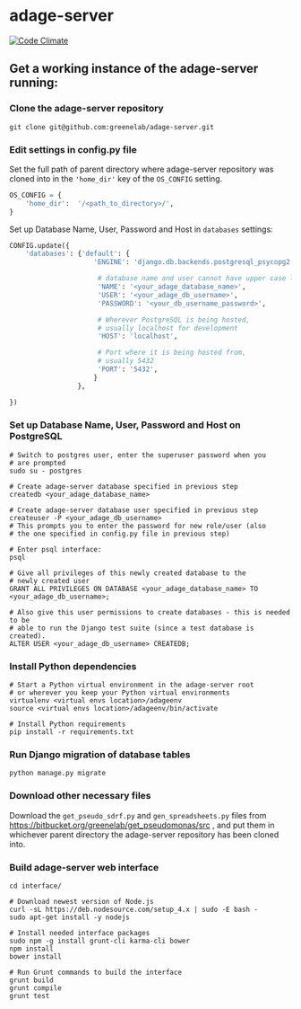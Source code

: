 # adage-server

[![Code Climate](https://codeclimate.com/github/greenelab/adage-server/badges/gpa.svg)](https://codeclimate.com/github/greenelab/adage-server)

## Get a working instance of the adage-server running:

### Clone the adage-server repository
```shell
git clone git@github.com:greenelab/adage-server.git
```

### Edit settings in config.py file
Set the full path of parent directory where adage-server repository was
cloned into in the `'home_dir'` key of the `OS_CONFIG` setting.
```python
OS_CONFIG = {
    'home_dir':  '/<path_to_directory>/',
}

```

Set up Database Name, User, Password and Host in `databases` settings:
```python
CONFIG.update({
    'databases': {'default': {
                     'ENGINE': 'django.db.backends.postgresql_psycopg2',

                      # database name and user cannot have upper case letters
                      'NAME': '<your_adage_database_name>',
                      'USER': '<your_adage_db_username>',
                      'PASSWORD': '<your_db_username_password>',

                      # Wherever PostgreSQL is being hosted,
                      # usually localhost for development
                      'HOST': 'localhost',

                      # Port where it is being hosted from,
                      # usually 5432
                      'PORT': '5432',
                     }
                 },

})
```

### Set up Database Name, User, Password and Host on PostgreSQL
```shell
# Switch to postgres user, enter the superuser password when you
# are prompted
sudo su - postgres

# Create adage-server database specified in previous step
createdb <your_adage_database_name>

# Create adage-server database user specified in previous step
createuser -P <your_adage_db_username>
# This prompts you to enter the password for new role/user (also
# the one specified in config.py file in previous step)

# Enter psql interface:
psql

# Give all privileges of this newly created database to the
# newly created user
GRANT ALL PRIVILEGES ON DATABASE <your_adage_database_name> TO <your_adage_db_username>;

# Also give this user permissions to create databases - this is needed to be
# able to run the Django test suite (since a test database is created).
ALTER USER <your_adage_db_username> CREATEDB;

```

### Install Python dependencies
```shell
# Start a Python virtual environment in the adage-server root
# or wherever you keep your Python virtual environments
virtualenv <virtual envs location>/adageenv
source <virtual envs location>/adageenv/bin/activate

# Install Python requirements
pip install -r requirements.txt
```

### Run Django migration of database tables
```shell
python manage.py migrate
```

### Download other necessary files
Download the `get_pseudo_sdrf.py` and `gen_spreadsheets.py` files from
https://bitbucket.org/greenelab/get_pseudomonas/src , and put them in
whichever parent directory the adage-server repository has been cloned into.


### Build adage-server web interface
```shell
cd interface/

# Download newest version of Node.js
curl -sL https://deb.nodesource.com/setup_4.x | sudo -E bash -
sudo apt-get install -y nodejs

# Install needed interface packages
sudo npm -g install grunt-cli karma-cli bower
npm install
bower install

# Run Grunt commands to build the interface
grunt build
grunt compile
grunt test
```
